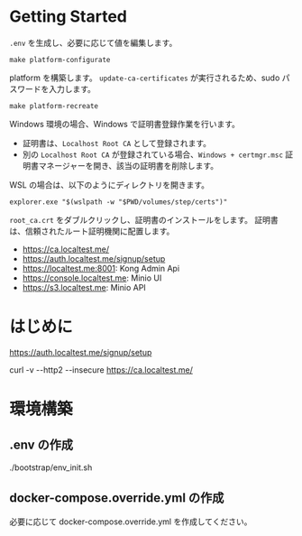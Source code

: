 # Getting Started

`.env` を生成し、必要に応じて値を編集します。

```
make platform-configurate
```

platform を構築します。
`update-ca-certificates` が実行されるため、sudo パスワードを入力します。

```
make platform-recreate
```

Windows 環境の場合、Windows で証明書登録作業を行います。

* 証明書は、`Localhost Root CA` として登録されます。
* 別の `Localhost Root CA` が登録されている場合、`Windows + certmgr.msc` 証明書マネージャーを開き、該当の証明書を削除します。


WSL の場合は、以下のようにディレクトリを開きます。

```
explorer.exe "$(wslpath -w "$PWD/volumes/step/certs")"
```

`root_ca.crt` をダブルクリックし、証明書のインストールをします。
証明書は、信頼されたルート証明機関に配置します。


* https://ca.localtest.me/
* https://auth.localtest.me/signup/setup
* https://localtest.me:8001: Kong Admin Api
* https://console.localtest.me: Minio UI
* https://s3.localtest.me: Minio API


# はじめに

https://auth.localtest.me/signup/setup


curl -v --http2 --insecure https://ca.localtest.me/



# 環境構築

## .env の作成

./bootstrap/env_init.sh

## docker-compose.override.yml の作成

必要に応じて docker-compose.override.yml を作成してください。
